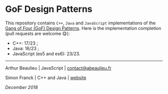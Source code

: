 # GoF Design Patterns

This repository contains ``C++``, ``Java`` and ``JavaScript`` implementations of the [Gang of Four (GoF) Design Patterns](https://en.wikipedia.org/wiki/Design_Patterns).
Here is the implementation completion (pull requests are welcome 😋):

- C++: 17/23 ;
- Java: 16/23 ;
- JavaScript (es5 and es6): 23/23.

---

Arthur Beaulieu | JavaScript  | [contact@abeaulieu.fr](mailto:contact@abeaulieu.fr)

Simon Franck | C++ and Java | [website](http://antislashn.org/index.php?action=show&param1=accueil)

*December 2018*
